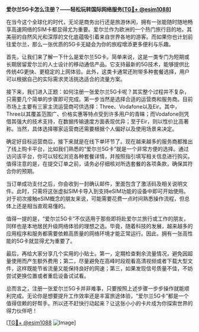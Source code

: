 **爱尔兰5G卡怎么注册？——轻松玩转国际网络服务[[TG💪+ @esim1088](https://t.me/s/esim1088)]**

在当今这个全球化的时代，无论是商务出行还是旅游休闲，拥有一张能随时随地畅享高速网络的SIM卡都显得尤为重要。爱尔兰作为欧洲的一个热门旅行目的地，其美丽的自然风光和深厚的文化底蕴吸引着来自世界各地的游客。而如果你也计划前往爱尔兰，那么一张优质的5G卡无疑会为你的旅程增添更多便利与乐趣。

首先，让我们来了解一下什么是爱尔兰5G卡。简单来说，这是一类专门为短期或长期居留爱尔兰的人士设计的移动通信产品。它支持最新的5G技术，能够提供比传统4G更快、更稳定的上网体验。此外，这类卡通常还附带多种套餐选择，用户可以根据自己的实际需求灵活挑选适合的流量方案。

接下来，我们进入正题：如何注册一张爱尔兰5G卡呢？其实整个过程并不复杂，只需要几个简单的步骤即可完成。第一步当然是选择合适的运营商和服务商。目前市场上主要有三家主流运营商可供选择：Three、Vodafone以及Eir。其中，Three以其覆盖范围广、价格实惠等特点受到许多用户的青睐；而Vodafone则凭借其强大的技术支持，在数据传输速度方面表现优异；至于Eir，则以性价比高著称。当然，具体选择哪家运营商还需要根据个人偏好以及使用场景来决定。

确定好目标运营商后，接下来就是在线下单环节了。现在越来越多的服务商都推出了线上购卡平台，比如我们熟悉的“爱尔兰5G卡”就是一个非常方便的选择。通过访问该平台，你可以轻松浏览各种套餐详情，并按照指引填写相关信息进行购买。值得注意的是，在提交订单之前，请务必仔细核对所选套餐的各项条款，确保其符合你的预期。

当订单成功支付之后，你会收到一封确认邮件，里面包含了激活码及相关说明文件。此时，只需将这张虚拟SIM卡导入到支持eSIM功能的设备中即可开始使用。对于初次接触eSIM概念的朋友来说，可能需要花费一点时间熟悉操作流程，但总体上还是相当直观易懂的。

值得一提的是，“爱尔兰5G卡”不仅适用于那些即将赴爱尔兰旅行或工作的朋友，同样也是本地居民升级网络体验的理想之选。毕竟，随着科技的发展，越来越多的应用程序和服务都需要依赖高质量的网络环境才能正常运行。因此，拥有一张高性能的5G卡就显得尤为重要了。

最后，再给大家分享几个实用的小贴士。第一，定期检查剩余流量情况，避免因超量使用而产生额外费用；第二，尽量避免在高峰时段观看高清视频或者下载大型文件，这样既能节省流量又能保持良好的网速；第三，如果发现信号质量不佳，不妨尝试更换位置或者重启设备试试看。

总而言之，注册一张爱尔兰5G卡并非难事，只要按照上述步骤一步步操作就能顺利完成。无论你是想要提升工作效率还是丰富旅途体验，“爱尔兰5G卡”都是一个值得信赖的好帮手。所以还不赶快行动起来？让这张小小的卡片成为你探索世界的得力伙伴吧！

[[TG💪+ @esim1088](https://t.me/s/esim1088) ![Image](https://i.postimg.cc/4NQfJmqS/Snipaste-2025-05-13-00-14-12.png)]